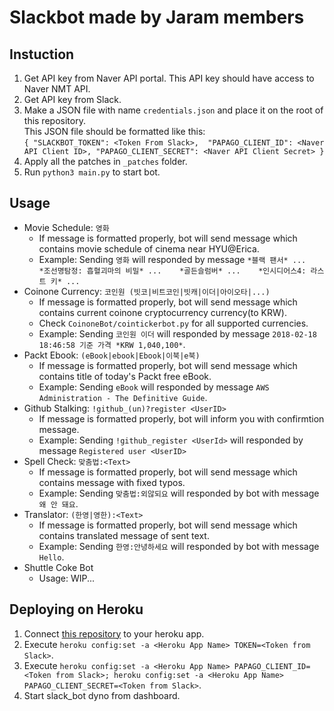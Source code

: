 # Slackbot made by Jaram members
## Instuction
1. Get API key from Naver API portal. This API key should have access to Naver NMT API.   
2. Get API key from Slack.
3. Make a JSON file with name `credentials.json` and place it on the root of this repository.   
This JSON file should be formatted like this:    
`{
    "SLACKBOT_TOKEN": <Token From Slack>, 
    "PAPAGO_CLIENT_ID": <Naver API Client ID>,
    "PAPAGO_CLIENT_SECRET": <Naver API Client Secret>
}`
4. Apply all the patches in `_patches` folder.
5. Run `python3 main.py` to start bot.

## Usage 
- Movie Schedule: `영화`
     - If message is formatted properly, bot will send message which contains movie schedule of cinema near HYU@Erica.
     - Example: Sending `영화` will responded by message `*블랙 팬서* ...   
        *조선명탐정: 흡혈괴마의 비밀* ...   
        *골든슬럼버* ...   
        *인시디어스4: 라스트 키* ...`
- Coinone Currency: `코인원 (빗코|비트코인|빗캐|이더|아이오타|...)`
     - If message is formatted properly, bot will send message which contains current coinone cryptocurrency currency(to KRW).
     - Check `CoinoneBot/cointickerbot.py` for all supported currencies.
     - Example: Sending `코인원 이더` will responded by message `2018-02-18 18:46:58 기준 가격 *KRW 1,040,100*`.
- Packt Ebook: `(eBook|ebook|Ebook|이북|e북)`
    - If message is formatted properly, bot will send message which contains title of today's Packt free eBook.
    - Example: Sending `eBook` will responded by message `AWS Administration - The Definitive Guide`.
- Github Stalking: `!github_(un)?register <UserID>`
    - If message is formatted properly, bot will inform you with confirmtion message.
    - Example: Sending `!github_register <UserId>` will responded by message `Registered user <UserID>`    
- Spell Check: `맞춤법:<Text>`
     - If message is formatted properly, bot will send message which contains message with fixed typos.
     - Example: Sending `맞춤법:외않되요` will responded by bot with message `왜 안 돼요`.
- Translator: `(한영|영한):<Text>`
     - If message is formatted properly, bot will send message which contains translated message of sent text.
     - Example: Sending `한영:안녕하세요` will responded by bot with message `Hello`.
- Shuttle Coke Bot
    - Usage: WIP...

## Deploying on Heroku
1. Connect [this repository](https://github.com/thy2134/WinterWorkshopSlackbot) to your heroku app.
2. Execute `heroku config:set -a <Heroku App Name> TOKEN=<Token from Slack>`.
3. Execute `heroku config:set -a <Heroku App Name> PAPAGO_CLIENT_ID=<Token from Slack>; heroku config:set -a <Heroku App Name> PAPAGO_CLIENT_SECRET=<Token from Slack>`.
4. Start slack_bot dyno from dashboard.